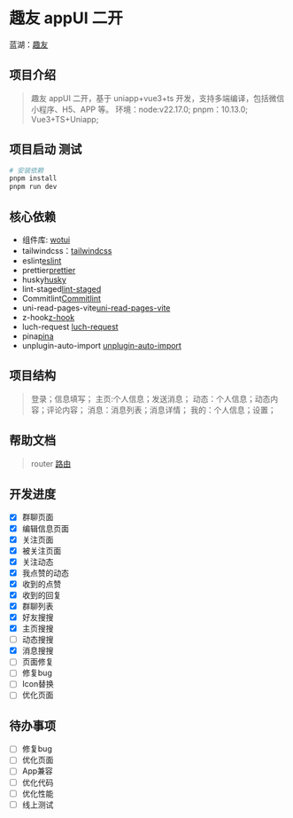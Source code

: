 # 趣友 appUI 二开

蓝湖：[趣友](https://www.quyouapp.com/)

## 项目介绍

> 趣友 appUI 二开，基于 uniapp+vue3+ts 开发，支持多端编译，包括微信小程序、H5、APP 等。
> 环境：node:v22.17.0; pnpm：10.13.0;
> Vue3+TS+Uniapp;

## 项目启动 测试

```bash
# 安装依赖
pnpm install
pnpm run dev
```

## 核心依赖

- 组件库: [wotui](https://wot-ui.cn/component/button.html)
- tailwindcss：[tailwindcss](https://www.tailwindcss.cn/)
- eslint[eslint](https://eslint.org/)
- prettier[prettier](https://prettier.io/)
- husky[husky](https://typicode.github.io/husky/#/)
- lint-staged[lint-staged](https://www.npmjs.com/package/lint-staged)
- Commitlint[Commitlint](https://commitlint.js.org/#/)
- uni-read-pages-vite[uni-read-pages-vite](https://www.npmjs.com/package/uni-read-pages-vite)
- z-hook[z-hook](https://www.npmjs.com/package/zhook)
- luch-request [luch-request](https://www.npmjs.com/package/luch-request)
- pina[pina](https://www.npmjs.com/package/pinia)
- unplugin-auto-import [unplugin-auto-import](https://www.npmjs.com/package/unplugin-auto-import)

## 项目结构

> 登录；信息填写；
> 主页:个人信息；发送消息；
> 动态：个人信息；动态内容；评论内容；
> 消息：消息列表；消息详情；
> 我的：个人信息；设置；

## 帮助文档

> router [路由](https://moonofweisheng.github.io/uni-mini-router/guide/api.html)

## 开发进度

- [x] 群聊页面
- [x] 编辑信息页面
- [x] 关注页面
- [x] 被关注页面
- [x] 关注动态
- [x] 我点赞的动态
- [x] 收到的点赞
- [x] 收到的回复
- [x] 群聊列表
- [x] 好友搜搜
- [x] 主页搜搜
- [ ] 动态搜搜
- [x] 消息搜搜
- [ ] 页面修复
- [ ] 修复bug
- [ ] Icon替换
- [ ] 优化页面
## 待办事项

- [ ] 修复bug
- [ ] 优化页面
- [ ] App兼容
- [ ] 优化代码
- [ ] 优化性能
- [ ] 线上测试
